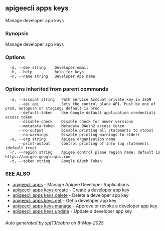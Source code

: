 ## apigeecli apps keys

Manage developer app keys

### Synopsis

Manage developer app keys

### Options

```
  -d, --dev string    Developer email
  -h, --help          help for keys
  -n, --name string   Developer App name
```

### Options inherited from parent commands

```
  -a, --account string   Path Service Account private key in JSON
      --api api          Sets the control plane API. Must be one of prod, autopush or staging; default is prod
      --default-token    Use Google default application credentials access token
      --disable-check    Disable check for newer versions
      --metadata-token   Metadata OAuth2 access token
      --no-output        Disable printing all statements to stdout
      --no-warnings      Disable printing warnings to stderr
  -o, --org string       Apigee organization name
      --print-output     Control printing of info log statements (default true)
  -r, --region string    Apigee control plane region name; default is https://apigee.googleapis.com
  -t, --token string     Google OAuth Token
```

### SEE ALSO

* [apigeecli apps](apigeecli_apps.md)	 - Manage Apigee Developer Applications
* [apigeecli apps keys create](apigeecli_apps_keys_create.md)	 - Create a developer app key
* [apigeecli apps keys delete](apigeecli_apps_keys_delete.md)	 - Delete a developer app key
* [apigeecli apps keys get](apigeecli_apps_keys_get.md)	 - Get a developer app key
* [apigeecli apps keys manage](apigeecli_apps_keys_manage.md)	 - Approve or revoke a developer app key
* [apigeecli apps keys update](apigeecli_apps_keys_update.md)	 - Update a developer app key

###### Auto generated by spf13/cobra on 8-May-2025
